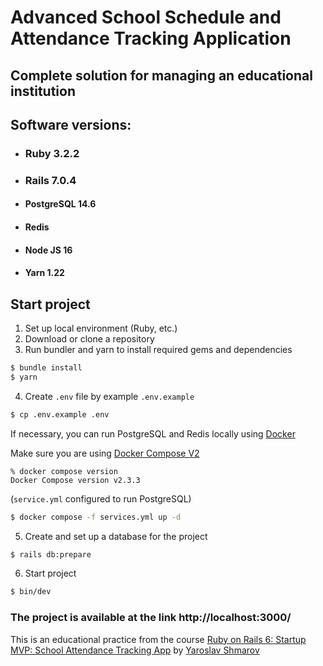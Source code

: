 # Advanced School Schedule and Attendance Tracking Application
## Complete solution for managing an educational institution
## Software versions:
* ### Ruby 3.2.2
* ### Rails 7.0.4
* #### PostgreSQL 14.6
* #### Redis
* #### Node JS 16
* #### Yarn 1.22

## Start project
1. Set up local environment (Ruby, etc.)
2. Download or clone a repository
3. Run bundler and yarn to install required gems and dependencies

```bash
$ bundle install
$ yarn
```
4. Create `.env` file by example `.env.example`
```bash
$ cp .env.example .env
```
If necessary, you can run PostgreSQL and Redis locally using [Docker](https://docker.com)

Make sure you are using [Docker Compose V2](https://docs.docker.com/compose/#compose-v2-and-the-new-docker-compose-command)
```
% docker compose version
Docker Compose version v2.3.3
```

(`service.yml` configured to run PostgreSQL)
```bash
$ docker compose -f services.yml up -d
```
5. Create and set up a database for the project
```bash
$ rails db:prepare
```
6. Start project
```bash
$ bin/dev
```

### The project is available at the link http://localhost:3000/

This is an educational practice from the course [Ruby on Rails 6: Startup MVP: School Attendance Tracking App](https://www.udemy.com/course/ruby-on-rails-authentication-authorization-mvp/) by [Yaroslav Shmarov](https://blog.corsego.com/about)